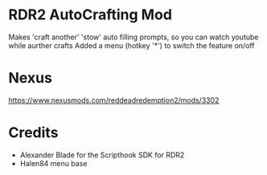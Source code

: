 # RDR2 AutoCrafting Mod
Makes 'craft another' 'stow' auto filling prompts, so you can watch youtube while aurther crafts
Added a menu (hotkey '*') to switch the feature on/off
# Nexus
https://www.nexusmods.com/reddeadredemption2/mods/3302

# Credits
- Alexander Blade for the Scripthook SDK for RDR2
- Halen84 menu base
